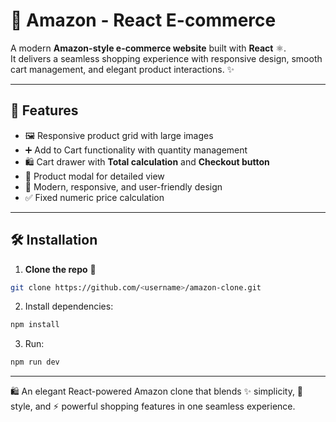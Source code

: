 # 🛒 Amazon - React E-commerce

A modern **Amazon-style e-commerce website** built with **React** ⚛️.  
It delivers a seamless shopping experience with responsive design, smooth cart management, and elegant product interactions. ✨

---

## 🚀 Features

- 🖼️ Responsive product grid with large images  
- ➕ Add to Cart functionality with quantity management  
- 🛍️ Cart drawer with **Total calculation** and **Checkout button**  
- 🔎 Product modal for detailed view  
- 📱 Modern, responsive, and user-friendly design  
- ✅ Fixed numeric price calculation  

---

## 🛠️ Installation

1. **Clone the repo** 📂  

```bash
git clone https://github.com/<username>/amazon-clone.git
```
2. Install dependencies:

```bash
npm install
```
3. Run:

```bash
npm run dev
```
---

🛍️ An elegant React-powered Amazon clone that blends ✨ simplicity, 🎨 style, and ⚡ powerful shopping features in one seamless experience.
